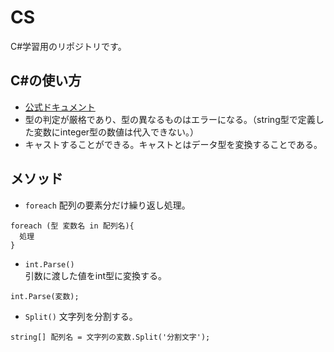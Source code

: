 # CS
C#学習用のリポジトリです。

## C#の使い方
- [公式ドキュメント](https://learn.microsoft.com/ja-jp/dotnet/csharp/)
- 型の判定が厳格であり、型の異なるものはエラーになる。（string型で定義した変数にinteger型の数値は代入できない。）
- キャストすることができる。キャストとはデータ型を変換することである。

## メソッド
- `foreach`
配列の要素分だけ繰り返し処理。
```
foreach (型 変数名 in 配列名){
  処理
}
```

- `int.Parse()`\
引数に渡した値をint型に変換する。
```
int.Parse(変数);
```

- `Split()`
文字列を分割する。
```
string[] 配列名 = 文字列の変数.Split('分割文字');
```
